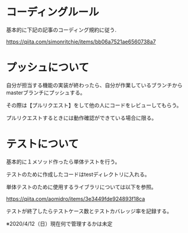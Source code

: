 # コーディングルール

基本的に下記の記事のコーディング規約に従う.

https://qiita.com/simonritchie/items/bb06a7521ae6560738a7

# プッシュについて

自分が担当する機能の実装が終わったら、自分が作業しているブランチからmasterブランチにプッシュする。

その際は【プルリクエスト】をして他の人にコードをレビューしてもらう。

プルリクエストするときには動作確認ができている場合に限る。

# テストについて
基本的に１メソッド作ったら単体テストを行う。

テストのために作成したコードはtestディレクトリに入れる。

単体テストのために使用するライブラリについては以下を参照。

https://qiita.com/aomidro/items/3e3449fde924893f18ca

テストが終了したらテストケース数とテストカバレッジ率を記録する。

※2020/4/12（日）現在何で管理するかは未定

